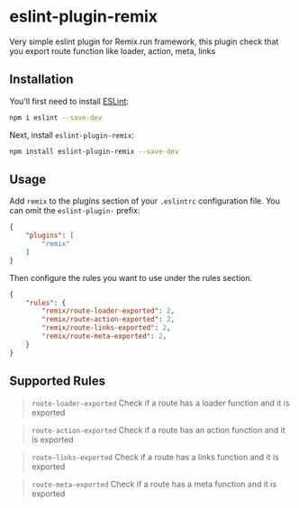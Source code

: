 # eslint-plugin-remix

Very simple eslint plugin for Remix.run framework, this plugin check that you export route function like loader, action, meta, links

## Installation

You'll first need to install [ESLint](https://eslint.org/):

```sh
npm i eslint --save-dev
```

Next, install `eslint-plugin-remix`:

```sh
npm install eslint-plugin-remix --save-dev
```

## Usage

Add `remix` to the plugins section of your `.eslintrc` configuration file. You can omit the `eslint-plugin-` prefix:

```json
{
    "plugins": [
        "remix"
    ]
}
```


Then configure the rules you want to use under the rules section.

```json
{
    "rules": {
        "remix/route-loader-exported": 2,
        "remix/route-action-exported": 2,
        "remix/route-links-exported": 2,
        "remix/route-meta-exported": 2,
    }
}
```

## Supported Rules



> `route-loader-exported` Check if a route has a loader function and it is exported 

> `route-action-exported` Check if a route has an action function and it is exported 

> `route-links-exported` Check if a route has a links function and it is exported 

> `route-meta-exported` Check if a route has a meta function and it is exported 




